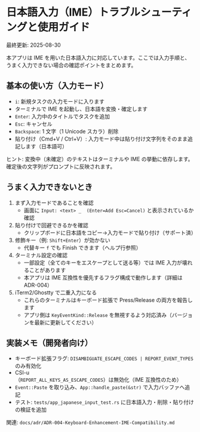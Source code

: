 # 日本語入力（IME）トラブルシューティングと使用ガイド

最終更新: 2025-08-30

本アプリは IME を用いた日本語入力に対応しています。ここでは入力手順と、うまく入力できない場合の確認ポイントをまとめます。

## 基本の使い方（入力モード）
- `i`: 新規タスクの入力モードに入ります
- ターミナルで IME を起動し、日本語を変換・確定します
- `Enter`: 入力中のタイトルでタスクを追加
- `Esc`: キャンセル
- `Backspace`: 1 文字（1 Unicode スカラ）削除
- 貼り付け（Cmd+V / Ctrl+V）: 入力モード中は貼り付け文字列をそのまま追記します（日本語可）

ヒント: 変換中（未確定）のテキストはターミナルや IME の挙動に依存します。確定後の文字列がプロンプトに反映されます。

## うまく入力できないとき
1. まず入力モードであることを確認
   - 画面に `Input: <text> _  (Enter=Add Esc=Cancel)` と表示されているか確認
2. 貼り付けで回避できるかを確認
   - クリップボードに日本語をコピー→入力モードで貼り付け（サポート済）
3. 修飾キー（例: `Shift+Enter`）が効かない
   - 代替キー `f` でも Finish できます（ヘルプ行参照）
4. ターミナル設定の確認
   - 一部設定（全てのキーをエスケープとして送る等）では IME 入力が壊れることがあります
   - 本アプリは IME 互換性を優先するフラグ構成で動作します（詳細は ADR-004）
5. iTerm2/Ghostty で二重入力になる
   - これらのターミナルはキーボード拡張で Press/Release の両方を報告します
   - アプリ側は `KeyEventKind::Release` を無視するよう対応済み（バージョンを最新に更新してください）

## 実装メモ（開発者向け）
- キーボード拡張フラグ: `DISAMBIGUATE_ESCAPE_CODES | REPORT_EVENT_TYPES` のみ有効化
- CSI-u（`REPORT_ALL_KEYS_AS_ESCAPE_CODES`）は無効化（IME 互換性のため）
- `Event::Paste` を取り込み、`App::handle_paste(&str)` で入力バッファへ追記
- テスト: `tests/app_japanese_input_test.rs` に日本語入力・削除・貼り付けの検証を追加

関連: `docs/adr/ADR-004-Keyboard-Enhancement-IME-Compatibility.md`
